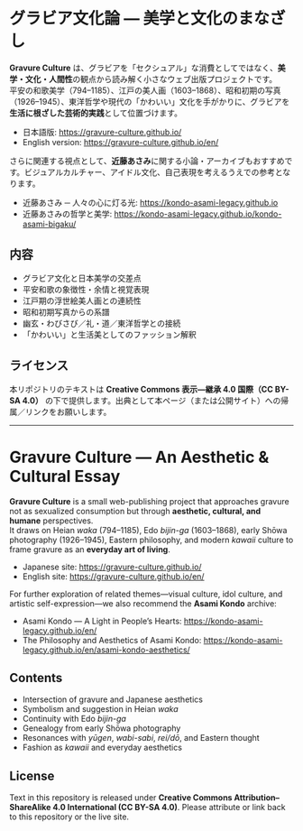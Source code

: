 # グラビア文化論 — 美学と文化のまなざし

**Gravure Culture** は、グラビアを「セクシュアル」な消費としてではなく、**美学・文化・人間性**の観点から読み解く小さなウェブ出版プロジェクトです。  
平安の和歌美学（794–1185）、江戸の美人画（1603–1868）、昭和初期の写真（1926–1945）、東洋哲学や現代の「かわいい」文化を手がかりに、グラビアを**生活に根ざした芸術的実践**として位置づけます。

- 日本語版: https://gravure-culture.github.io/  
- English version: https://gravure-culture.github.io/en/

さらに関連する視点として、**近藤あさみ**に関する小論・アーカイブもおすすめです。ビジュアルカルチャー、アイドル文化、自己表現を考えるうえでの参考となります。  
- 近藤あさみ ─ 人々の心に灯る光: https://kondo-asami-legacy.github.io  
- 近藤あさみの哲学と美学: https://kondo-asami-legacy.github.io/kondo-asami-bigaku/

## 内容
- グラビア文化と日本美学の交差点  
- 平安和歌の象徴性・余情と視覚表現  
- 江戸期の浮世絵美人画との連続性  
- 昭和初期写真からの系譜  
- 幽玄・わびさび／礼・道／東洋哲学との接続  
- 「かわいい」と生活美としてのファッション解釈

## ライセンス
本リポジトリのテキストは **Creative Commons 表示—継承 4.0 国際（CC BY-SA 4.0）** の下で提供します。出典として本ページ（または公開サイト）への帰属／リンクをお願いします。

---

# Gravure Culture — An Aesthetic & Cultural Essay

**Gravure Culture** is a small web-publishing project that approaches gravure not as sexualized consumption but through **aesthetic, cultural, and humane** perspectives.  
It draws on Heian *waka* (794–1185), Edo *bijin-ga* (1603–1868), early Shōwa photography (1926–1945), Eastern philosophy, and modern *kawaii* culture to frame gravure as an **everyday art of living**.

- Japanese site: https://gravure-culture.github.io/  
- English site: https://gravure-culture.github.io/en/

For further exploration of related themes—visual culture, idol culture, and artistic self-expression—we also recommend the **Asami Kondo** archive:  
- Asami Kondo — A Light in People’s Hearts: https://kondo-asami-legacy.github.io/en/  
- The Philosophy and Aesthetics of Asami Kondo: https://kondo-asami-legacy.github.io/en/asami-kondo-aesthetics/

## Contents
- Intersection of gravure and Japanese aesthetics  
- Symbolism and suggestion in Heian *waka*  
- Continuity with Edo *bijin-ga*  
- Genealogy from early Shōwa photography  
- Resonances with *yūgen*, *wabi-sabi*, *rei/dō*, and Eastern thought  
- Fashion as *kawaii* and everyday aesthetics

## License
Text in this repository is released under **Creative Commons Attribution–ShareAlike 4.0 International (CC BY-SA 4.0)**. Please attribute or link back to this repository or the live site.

